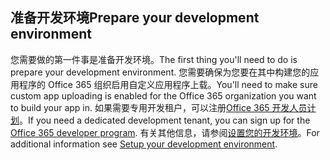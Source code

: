 ## <a name="prepare-your-development-environment"></a><span data-ttu-id="abeae-101">准备开发环境</span><span class="sxs-lookup"><span data-stu-id="abeae-101">Prepare your development environment</span></span>

<span data-ttu-id="abeae-102">您需要做的第一件事是准备开发环境。</span><span class="sxs-lookup"><span data-stu-id="abeae-102">The first thing you'll need to do is prepare your development environment.</span></span> <span data-ttu-id="abeae-103">您需要确保为您要在其中构建您的应用程序的 Office 365 组织启用自定义应用程序上载。</span><span class="sxs-lookup"><span data-stu-id="abeae-103">You'll need to make sure custom app uploading is enabled for the Office 365 organization you want to build your app in.</span></span> <span data-ttu-id="abeae-104">如果需要专用开发租户，可以注册[Office 365 开发人员计划](https://developer.microsoft.com/office/dev-program)。</span><span class="sxs-lookup"><span data-stu-id="abeae-104">If you need a dedicated development tenant, you can sign up for the [Office 365 developer program](https://developer.microsoft.com/office/dev-program).</span></span> <span data-ttu-id="abeae-105">有关其他信息，请参阅[设置您的开发环境](~/concepts/build-and-test/prepare-your-o365-tenant.md)。</span><span class="sxs-lookup"><span data-stu-id="abeae-105">For additional information see [Setup your development environment](~/concepts/build-and-test/prepare-your-o365-tenant.md).</span></span>